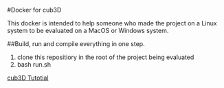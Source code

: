 #Docker for cub3D

This docker is intended to help someone who made the project on a Linux system to be evaluated on a MacOS or Windows system.

##Build, run and compile everything in one step.

  1. clone this repositiory in the root of the project being evaluated
  2. bash run.sh

[cub3D Tutotial](https://github.com/codamMeyer/cub3d/blob/main/README.md)